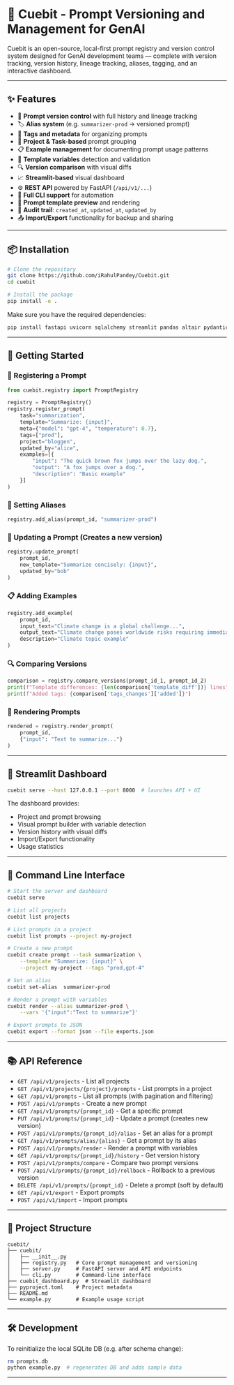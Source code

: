 # 🚀 Cuebit - Prompt Versioning and Management for GenAI

Cuebit is an open-source, local-first prompt registry and version control system designed for GenAI development teams — complete with version tracking, version history, lineage tracking, aliases, tagging, and an interactive dashboard.

---

## ✨ Features

- 🔐 **Prompt version control** with full history and lineage tracking
- 🏷️ **Alias system** (e.g. `summarizer-prod` → versioned prompt)
- 🧠 **Tags and metadata** for organizing prompts
- 📁 **Project & Task-based** prompt grouping
- 📋 **Example management** for documenting prompt usage patterns
- 📑 **Template variables** detection and validation
- 🔍 **Version comparison** with visual diffs
- 📈 **Streamlit-based** visual dashboard
- ⚙️ **REST API** powered by FastAPI (`/api/v1/...`)
- 🔄 **Full CLI support** for automation
- 🧪 **Prompt template preview** and rendering
- 👤 **Audit trail**: `created_at`, `updated_at`, `updated_by`
- 📤 **Import/Export** functionality for backup and sharing

---

## 📦 Installation

```bash
# Clone the repository
git clone https://github.com/iRahulPandey/Cuebit.git
cd cuebit

# Install the package
pip install -e .
```

Make sure you have the required dependencies:

```bash
pip install fastapi uvicorn sqlalchemy streamlit pandas altair pydantic
```

---

## 🚀 Getting Started

### 🧪 Registering a Prompt

```python
from cuebit.registry import PromptRegistry

registry = PromptRegistry()
registry.register_prompt(
    task="summarization",
    template="Summarize: {input}",
    meta={"model": "gpt-4", "temperature": 0.7},
    tags=["prod"],
    project="bloggen",
    updated_by="alice",
    examples=[{
        "input": "The quick brown fox jumps over the lazy dog.",
        "output": "A fox jumps over a dog.",
        "description": "Basic example"
    }]
)
```

### 🧭 Setting Aliases

```python
registry.add_alias(prompt_id, "summarizer-prod")
```

### 🔁 Updating a Prompt (Creates a new version)

```python
registry.update_prompt(
    prompt_id,
    new_template="Summarize concisely: {input}",
    updated_by="bob"
)
```

### 📋 Adding Examples

```python
registry.add_example(
    prompt_id,
    input_text="Climate change is a global challenge...",
    output_text="Climate change poses worldwide risks requiring immediate action.",
    description="Climate topic example"
)
```

### 🔍 Comparing Versions

```python
comparison = registry.compare_versions(prompt_id_1, prompt_id_2)
print(f"Template differences: {len(comparison['template_diff'])} lines")
print(f"Added tags: {comparison['tags_changes']['added']}")
```

### 🔄 Rendering Prompts

```python
rendered = registry.render_prompt(
    prompt_id,
    {"input": "Text to summarize..."}
)
```

---

## 🧪 Streamlit Dashboard

```bash
cuebit serve --host 127.0.0.1 --port 8000  # launches API + UI
```

The dashboard provides:
- Project and prompt browsing
- Visual prompt builder with variable detection
- Version history with visual diffs
- Import/Export functionality
- Usage statistics

---

## 🔧 Command Line Interface

```bash
# Start the server and dashboard
cuebit serve

# List all projects
cuebit list projects

# List prompts in a project
cuebit list prompts --project my-project

# Create a new prompt
cuebit create prompt --task summarization \
    --template "Summarize: {input}" \
    --project my-project --tags "prod,gpt-4"

# Set an alias
cuebit set-alias  summarizer-prod

# Render a prompt with variables
cuebit render --alias summarizer-prod \
    --vars '{"input":"Text to summarize"}'

# Export prompts to JSON
cuebit export --format json --file exports.json
```

---

## 📚 API Reference

- `GET /api/v1/projects` - List all projects
- `GET /api/v1/projects/{project}/prompts` - List prompts in a project
- `GET /api/v1/prompts` - List all prompts (with pagination and filtering)
- `POST /api/v1/prompts` - Create a new prompt
- `GET /api/v1/prompts/{prompt_id}` - Get a specific prompt
- `PUT /api/v1/prompts/{prompt_id}` - Update a prompt (creates new version)
- `POST /api/v1/prompts/{prompt_id}/alias` - Set an alias for a prompt
- `GET /api/v1/prompts/alias/{alias}` - Get a prompt by its alias
- `POST /api/v1/prompts/render` - Render a prompt with variables
- `GET /api/v1/prompts/{prompt_id}/history` - Get version history
- `POST /api/v1/prompts/compare` - Compare two prompt versions
- `POST /api/v1/prompts/{prompt_id}/rollback` - Rollback to a previous version
- `DELETE /api/v1/prompts/{prompt_id}` - Delete a prompt (soft by default)
- `GET /api/v1/export` - Export prompts
- `POST /api/v1/import` - Import prompts

---

## 📁 Project Structure

```
cuebit/
├── cuebit/
│   ├── __init__.py
│   ├── registry.py   # Core prompt management and versioning
│   ├── server.py     # FastAPI server and API endpoints
│   └── cli.py        # Command-line interface
├── cuebit_dashboard.py  # Streamlit dashboard
├── pyproject.toml    # Project metadata
├── README.md
└── example.py        # Example usage script
```

---

## 🛠️ Development

To reinitialize the local SQLite DB (e.g. after schema change):

```bash
rm prompts.db
python example.py  # regenerates DB and adds sample data
```

---